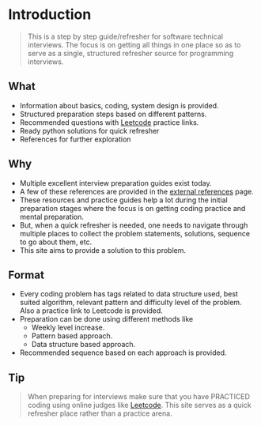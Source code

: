 # Introduction

> This is a step by step guide/refresher for software technical interviews.
> The focus is on getting all things in one place so as to serve as a single, structured refresher source for programming interviews.

## What

- Information about basics, coding, system design is provided.
- Structured preparation steps based on different patterns.
- Recommended questions with [Leetcode](https://leetcode.com/) practice links.
- Ready python solutions for quick refresher
- References for further exploration

## Why

- Multiple excellent interview preparation guides exist today.
- A few of these references are provided in the [external references](external.md) page.
- These resources and practice guides help a lot during the initial preparation stages where the focus is on getting coding practice and mental preparation.
- But, when a quick refresher is needed, one needs to navigate through multiple places to collect the problem statements, solutions, sequence to go about them, etc.
- This site aims to provide a solution to this problem.

## Format

- Every coding problem has tags related to data structure used, best suited algorithm, relevant pattern and difficulty level of the problem. Also a practice link to Leetcode is provided.
- Preparation can be done using different methods like
  - Weekly level increase.
  - Pattern based approach.
  - Data structure based approach.
- Recommended sequence based on each approach is provided.

## Tip

> When preparing for interviews make sure that you have PRACTICED coding using online judges like [Leetcode](https://leetcode.com/).
> This site serves as a quick refresher place rather than a practice arena.
